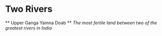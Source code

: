 # Two Rivers
** Upper Ganga Yamna Doab **
*The most fertile land between two of the greatest rivers in India*
